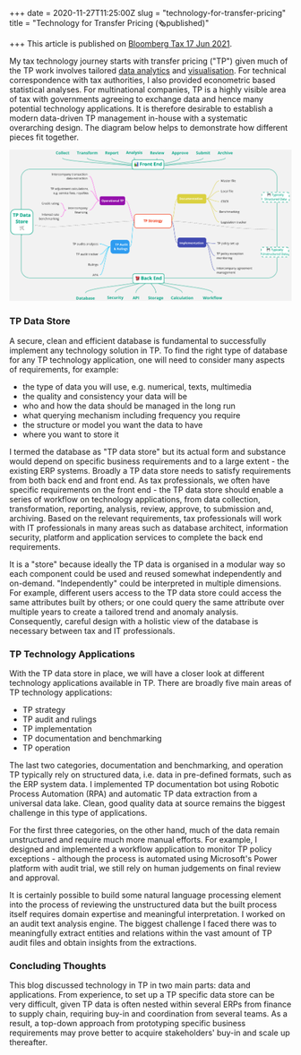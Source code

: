 +++
date = 2020-11-27T11:25:00Z
slug = "technology-for-transfer-pricing"
title = "Technology for Transfer Pricing (🗞published)"

+++
This article is published on [Bloomberg Tax 17 Jun 2021](https://news.bloombergtax.com/daily-tax-report/technology-for-transfer-pricing).

My tax technology journey starts with transfer pricing ("TP") given much of the TP work involves tailored [data analytics](https://shan.tax/posts/cbcr-analysis/) and [visualisation](https://shan.tax/posts/data-visualisation-in-tax/). For technical correspondence with tax authorities, I also provided econometric based statistical analyses. For multinational companies, TP is a highly visible area of tax with governments agreeing to exchange data and hence many potential technology applications. It is therefore desirable to establish a modern data-driven TP management in-house with a systematic overarching design. The diagram below helps to demonstrate how different pieces fit together.

![](/uploads/tp-tech-overview.png)

### TP Data Store

A secure, clean and efficient database is fundamental to successfully implement any technology solution in TP. To find the right type of database for any TP technology application, one will need to consider many aspects of requirements, for example:

* the type of data you will use, e.g. numerical, texts, multimedia
* the quality and consistency your data will be
* who and how the data should be managed in the long run
* what querying mechanism including frequency you require
* the structure or model you want the data to have
* where you want to store it

I termed the database as "TP data store" but its actual form and substance would depend on specific business requirements and to a large extent - the existing ERP systems. Broadly a TP data store needs to satisfy requirements from both back end and front end. As tax professionals, we often have specific requirements on the front end - the TP data store should enable a series of workflow on technology applications, from data collection, transformation, reporting, analysis, review, approve, to submission and, archiving. Based on the relevant requirements, tax professionals will work with IT professionals in many areas such as database architect, information security, platform and application services to complete the back end requirements.

It is a "store" because ideally the TP data is organised in a modular way so each component could be used and reused somewhat independently and on-demand. "Independently" could be interpreted in multiple dimensions. For example, different users access to the TP data store could access the same attributes built by others; or one could query the same attribute over multiple years to create a tailored trend and anomaly analysis. Consequently, careful design with a holistic view of the database is necessary between tax and IT professionals.

### TP Technology Applications

With the TP data store in place, we will have a closer look at different technology applications available in TP. There are broadly five main areas of TP technology applications:

* TP strategy
* TP audit and rulings
* TP implementation
* TP documentation and benchmarking
* TP operation

The last two categories, documentation and benchmarking, and operation TP typically rely on structured data, i.e. data in pre-defined formats, such as the ERP system data. I implemented TP documentation bot using Robotic Process Automation (RPA) and automatic TP data extraction from a universal data lake. Clean, good quality data at source remains the biggest challenge in this type of applications.

For the first three categories, on the other hand, much of the data remain unstructured and require much more manual efforts. For example, I designed and implemented a workflow application to monitor TP policy exceptions - although the process is automated using Microsoft's Power platform with audit trial, we still rely on human judgements on final review and approval.

It is certainly possible to build some natural language processing element into the process of reviewing the unstructured data but the built process itself requires domain expertise and meaningful interpretation. I worked on an audit text analysis engine. The biggest challenge I faced there was to meaningfully extract entities and relations within the vast amount of TP audit files and obtain insights from the extractions.

### Concluding Thoughts

This blog discussed technology in TP in two main parts: data and applications. From experience, to set up a TP specific data store can be very difficult, given TP data is often nested within several ERPs from finance to supply chain, requiring buy-in and coordination from several teams. As a result, a top-down approach from prototyping specific business requirements may prove better to acquire stakeholders' buy-in and scale up thereafter.